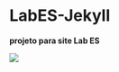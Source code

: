 # LabES-Jekyll

**projeto para site Lab ES**


![](https://raw.githubusercontent.com/samverneck/site-lab.es.gov.br/master/img/logo.png)
